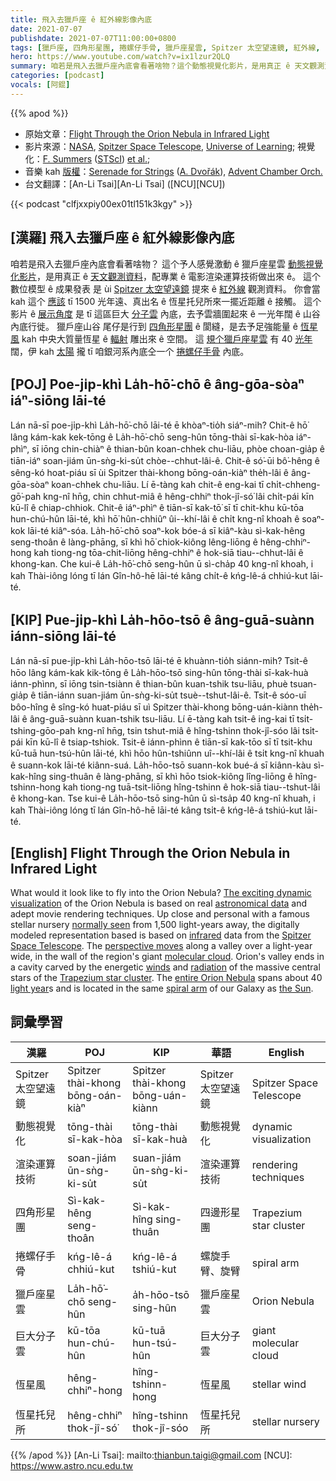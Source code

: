```yaml
---
title: 飛入去獵戶座 ê 紅外線影像內底
date: 2021-07-07
publishdate: 2021-07-07T11:00:00+0800
tags: [獵戶座, 四角形星團, 捲螺仔手骨, 獵戶座星雲, Spitzer 太空望遠鏡, 紅外線, 巨大分子雲, 銀河系]
hero: https://www.youtube.com/watch?v=ix1lzur2QLQ
summary: 咱若是飛入去獵戶座內底會看著啥物？這个動態視覺化影片，是用真正 ê 天文觀測資料，配專業 ê 電影渲染運算技術做出來 ê。
categories: [podcast]
vocals: [阿錕]
---
```


{{% apod %}}

- 原始文章：[Flight Through the Orion Nebula in Infrared Light](https://apod.nasa.gov/apod/ap210707.html)
- 影片來源：[NASA](https://www.nasa.gov), [Spitzer Space Telescope](https://www.spitzer.caltech.edu/), [Universe of Learning](https://www.universe-of-learning.org/); 視覺化：[F. Summers](https://www.linkedin.com/in/frank-summers-0aa73012) ([STScI](https://www.stsci.edu/)) [et al.](https://youtu.be/ix1lzur2QLQ);
- 音樂 kah [版權](https://creativecommons.org/licenses/by-sa/2.0/)：[Serenade for Strings](https://en.wikipedia.org/wiki/Serenade_for_Strings_(Dvo%C5%99%C3%A1k)) ([A. Dvořák](https://en.wikipedia.org/wiki/Anton%C3%ADn_Dvo%C5%99%C3%A1k)), [Advent Chamber Orch.](https://freemusicarchive.org/music/Advent_Chamber_Orchestra)
- 台文翻譯：[An-Li Tsai][An-Li Tsai] ([NCU][NCU])

{{< podcast "clfjxxpiy00ex01tl151k3kgy" >}}

## [漢羅] 飛入去獵戶座 ê 紅外線影像內底
咱若是飛入去獵戶座內底會看著啥物？
這个予人感覺激動 ê 獵戶座星雲 [動態視覺化影片][The exciting dynamic visualization]，是用真正 ê [天文觀測資料][astronomical data]，配專業 ê 電影渲染運算技術做出來 ê。
這个數位模型 ê 成果發表 是 ùi [Spitzer 太空望遠鏡][Spitzer Space Telescope] 提來 ê [紅外線][infrared] 觀測資料。
你會當 kah 這个 [應該][normally seen] tī 1500 光年遠、真出名 ê 恆星托兒所來一擺近距離 ê 接觸。
這个影片 ê [展示角度][perspective moves] 是 tī 這區巨大 [分子雲][molecular cloud] 內底，去予雲牆圍起來 ê 一光年闊 ê 山谷內底行徙。
獵戶座山谷 尾仔是行到 [四角形星團][Trapezium star cluster] ê 閬縫，是去予足強能量 ê [恆星風][winds] kah 中央大質量恆星 ê [輻射][radiation] 雕出來 ê 空間。
這 [規个獵戶座星雲][entire Orion Nebula t] 有 40 [光年][light year] 闊，伊 kah [太陽][the Sun] 攏 tī 咱銀河系內底仝一个 [捲螺仔手骨][spiral arm] 內底。

## [POJ] Poe-ji̍p-khì La̍h-hō͘-chō ê âng-gōa-sòaⁿ iáⁿ-siōng lāi-té
Lán nā-sī poe-ji̍p-khì La̍h-hō͘-chō lāi-té ē khòaⁿ-tio̍h siáⁿ-mih?
Chit-ê hō͘ lâng kám-kak kek-tōng ê La̍h-hō͘-chō seng-hûn tōng-thài sī-kak-hòa iáⁿ-phìⁿ, sī iōng chin-chiàⁿ ê thian-bûn koan-chhek chu-liāu, phòe choan-gia̍p ê tiān-iáⁿ soan-jiám ūn-sǹg-ki-su̍t chòe--chhut-lâi-ê.
Chit-ê só͘-ūi bô͘-hêng ê sêng-kó hoat-piáu sī ùi Spitzer thài-khong bōng-oán-kiàⁿ the̍h-lâi ê âng-gōa-sòaⁿ koan-chhek chu-liāu.
Lí ē-tàng kah chit-ê eng-kai tī chi̍t-chheng-gō͘-pah kng-nî hn̄g, chin chhut-miâ ê hêng-chhiⁿ thok-jî-só͘ lâi chi̍t-pái kīn kū-lî ê chiap-chhiok.
Chit-ê iáⁿ-phìⁿ ê tiān-sī kak-tō͘ sī tī chit-khu kū-tōa hun-chú-hûn lāi-té, khì hō͘ hûn-chhiûⁿ ûi--khí-lâi ê chi̍t kng-nî khoah ê soaⁿ-kok lāi-té kiâⁿ-sóa.
La̍h-hō͘-chō soaⁿ-kok bóe-á sī kiâⁿ-kàu sì-kak-hêng seng-thoân ê làng-phāng, sī khì hō͘ chiok-kiông lêng-liōng ê hêng-chhiⁿ-hong kah tiong-ng tōa-chit-liōng hêng-chhiⁿ ê hok-siā tiau--chhut-lâi ê khong-kan.
Che kui-ê La̍h-hō͘-chō seng-hûn ū sì-cha̍p 40 kng-nî khoah, i kah Thài-iông lóng tī lán Gîn-hô-hē lāi-té kâng chi̍t-ê kńg-lê-á chhiú-kut lāi-té.

## [KIP] Pue-ji̍p-khì La̍h-hōo-tsō ê âng-guā-suànn iánn-siōng lāi-té
Lán nā-sī pue-ji̍p-khì La̍h-hōo-tsō lāi-té ē khuànn-tio̍h siánn-mih?
Tsit-ê hōo lâng kám-kak kik-tōng ê La̍h-hōo-tsō sing-hûn tōng-thài sī-kak-huà iánn-phìnn, sī iōng tsin-tsiànn ê thian-bûn kuan-tshik tsu-liāu, phuè tsuan-gia̍p ê tiān-iánn suan-jiám ūn-sǹg-ki-su̍t tsuè--tshut-lâi-ê.
Tsit-ê sóo-uī bôo-hîng ê sîng-kó huat-piáu sī uì Spitzer thài-khong bōng-uán-kiànn the̍h-lâi ê âng-guā-suànn kuan-tshik tsu-liāu.
Lí ē-tàng kah tsit-ê ing-kai tī tsi̍t-tshing-gōo-pah kng-nî hn̄g, tsin tshut-miâ ê hîng-tshinn thok-jî-sóo lâi tsi̍t-pái kīn kū-lî ê tsiap-tshiok.
Tsit-ê iánn-phìnn ê tiān-sī kak-tōo sī tī tsit-khu kū-tuā hun-tsú-hûn lāi-té, khì hōo hûn-tshiûnn uî--khí-lâi ê tsi̍t kng-nî khuah ê suann-kok lāi-té kiânn-suá.
La̍h-hōo-tsō suann-kok bué-á sī kiânn-kàu sì-kak-hîng sing-thuân ê làng-phāng, sī khì hōo tsiok-kiông lîng-liōng ê hîng-tshinn-hong kah tiong-ng tuā-tsit-liōng hîng-tshinn ê hok-siā tiau--tshut-lâi ê khong-kan.
Tse kui-ê La̍h-hōo-tsō sing-hûn ū sì-tsa̍p 40 kng-nî khuah, i kah Thài-iông lóng tī lán Gîn-hô-hē lāi-té kâng tsi̍t-ê kńg-lê-á tshiú-kut lāi-té.

## [English] Flight Through the Orion Nebula in Infrared Light
What would it look like to fly into the Orion Nebula?
[The exciting dynamic visualization][The exciting dynamic visualization] of the Orion Nebula is based on real [astronomical data][astronomical data] and adept movie rendering techniques.
Up close and personal with a famous stellar nursery [normally seen][normally seen] from 1,500 light-years away, the digitally modeled representation based is based on [infrared][infrared] data from the [Spitzer Space Telescope][Spitzer Space Telescope].
The [perspective moves][perspective moves] along a valley over a light-year wide, in the wall of the region's giant [molecular cloud][molecular cloud].
Orion's valley ends in a cavity carved by the energetic [winds][winds] and [radiation][radiation] of the massive central stars of the [Trapezium star cluster][Trapezium star cluster].
The [entire Orion Nebula][entire Orion Nebula e] spans about 40 [light year][light year]s and is located in the same [spiral arm][spiral arm] of our Galaxy as [the Sun][the Sun].

## 詞彙學習

|漢羅|POJ|KIP|華語|English|
|-|-|-|-|-|
|Spitzer 太空望遠鏡|Spitzer thài-khong bōng-oán-kiàⁿ|Spitzer thài-khong bōng-uán-kiànn|Spitzer 太空望遠鏡|Spitzer Space Telescope|
|動態視覺化|tōng-thài sī-kak-hòa|tōng-thài sī-kak-huà|動態視覺化|dynamic visualization|
|渲染運算技術|soan-jiám ūn-sǹg-ki-su̍t|suan-jiám ūn-sǹg-ki-su̍t|渲染運算技術|rendering techniques|
|四角形星團|Sì-kak-hêng seng-thoân|Sì-kak-hîng sing-thuân|四邊形星團|Trapezium star cluster|
|捲螺仔手骨|kńg-lê-á chhiú-kut|kńg-lê-á tshiú-kut|螺旋手臂、旋臂|spiral arm|
|獵戶座星雲|La̍h-hō͘-chō seng-hûn|a̍h-hōo-tsō sing-hûn|獵戶座星雲|Orion Nebula|
|巨大分子雲|kū-tōa hun-chú-hûn|kū-tuā hun-tsú-hûn|巨大分子雲|giant molecular cloud|
|恆星風|hêng-chhiⁿ-hong|hîng-tshinn-hong|恆星風|stellar wind|
|恆星托兒所|hêng-chhiⁿ thok-jî-só͘|hîng-tshinn thok-jî-sóo|恆星托兒所|stellar nursery|

{{% /apod %}}
[An-Li Tsai]: mailto:thianbun.taigi@gmail.com
[NCU]: https://www.astro.ncu.edu.tw

[The exciting dynamic visualization]:https://www.jpl.nasa.gov/spaceimages/details.php?id=PIA22089
[astronomical data]:https://arxiv.org/abs/astro-ph/9808107
[normally seen]:https://apod.nasa.gov/apod/ap090826.html
[infrared]:https://science.nasa.gov/ems/07_infraredwaves
[Spitzer Space Telescope]:https://www.spitzer.caltech.edu/science-themes/mission
[perspective moves]:https://youtu.be/ix1lzur2QLQ
[molecular cloud]:https://en.wikipedia.org/wiki/Molecular_cloud
[winds]:https://astronomy.swin.edu.au/cosmos/s/stellar+winds
[radiation]:https://www.nasa.gov/analogs/nsrl/why-space-radiation-matters
[Trapezium star cluster]:https://apod.nasa.gov/apod/ap170312.html
[entire Orion Nebula e]:https://apod.nasa.gov/apod/ap210322.html
[entire Orion Nebula t]:https://apod.tw/daily/20210322/
[light year]:https://exoplanets.nasa.gov/faq/26/what-is-a-light-year/
[spiral arm]:https://apod.nasa.gov/apod/ap080606.html
[the Sun]:https://solarsystem.nasa.gov/solar-system/sun/by-the-numbers/
